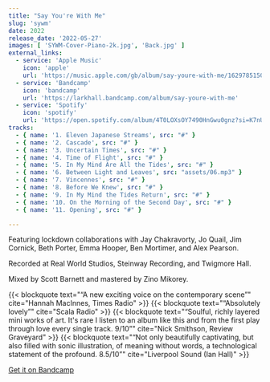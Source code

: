```yaml
---
title: "Say You're With Me"
slug: 'sywm'
date: 2022
release_date: '2022-05-27'
images: [ 'SYWM-Cover-Piano-2k.jpg', 'Back.jpg' ]
external_links:
  - service: 'Apple Music'
    icon: 'apple'
    url: 'https://music.apple.com/gb/album/say-youre-with-me/1629785150'
  - service: 'Bandcamp'
    icon: 'bandcamp'
    url: 'https://larkhall.bandcamp.com/album/say-youre-with-me'
  - service: 'Spotify'
    icon: 'spotify'
    url: 'https://open.spotify.com/album/4T0LOXsOY7490HnGwu0gnz?si=K7nU3ZDpTbybOVDe6Sv25Q'
tracks:
  - { name: '1. Eleven Japanese Streams', src: "#" }
  - { name: '2. Cascade', src: "#" }
  - { name: '3. Uncertain Times', src: "#" }
  - { name: '4. Time of Flight', src: "#" }
  - { name: '5. In My Mind Are All the Tides', src: "#" }
  - { name: '6. Between Light and Leaves', src: "assets/06.mp3" }
  - { name: '7. Vincennes', src: "#" }
  - { name: '8. Before We Knew', src: "#" }
  - { name: '9. In My Mind the Tides Return', src: "#" }
  - { name: '10. On the Morning of the Second Day', src: "#" }
  - { name: '11. Opening', src: "#" }

---
```


Featuring lockdown collaborations with Jay Chakravorty, Jo Quail, Jim Cornick, Beth Porter, Emma Hooper, Ben Mortimer, and Alex Pearson. 

Recorded at Real World Studios, Steinway Recording, and Twigmore Hall. 

Mixed by Scott Barnett and mastered by Zino Mikorey.

{{< blockquote text="“A new exciting voice on the contemporary scene”" cite="Hannah MacInnes, Times Radio" >}}
{{< blockquote text="“Absolutely lovely”" cite="Scala Radio" >}}
{{< blockquote text="“Soulful, richly layered mini works of art. It's rare I listen to an album like this and from the first play through love every single track. 9/10”" cite="Nick Smithson, Review Graveyard" >}}
{{< blockquote text="“Not only beautifully captivating, but also filled with sonic illustration, of meaning without words, a technological statement of the profound. 8.5/10”" cite="Liverpool Sound (Ian Hall)" >}}

[Get it on Bandcamp](https://larkhall.bandcamp.com/album/say-youre-with-me)
